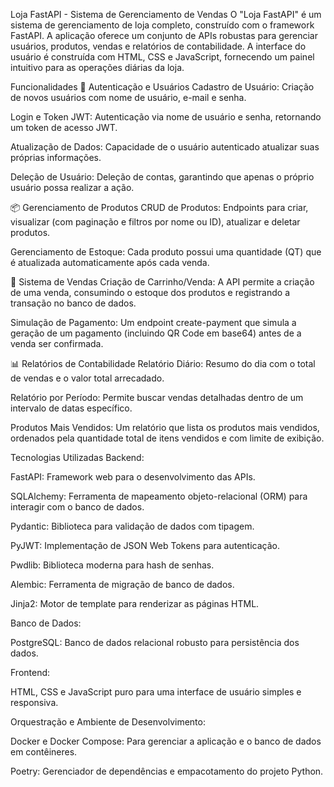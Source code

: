 Loja FastAPI - Sistema de Gerenciamento de Vendas
O "Loja FastAPI" é um sistema de gerenciamento de loja completo, construído com o framework FastAPI. A aplicação oferece um conjunto de APIs robustas para gerenciar usuários, produtos, vendas e relatórios de contabilidade. A interface do usuário é construída com HTML, CSS e JavaScript, fornecendo um painel intuitivo para as operações diárias da loja.

Funcionalidades
🔐 Autenticação e Usuários
Cadastro de Usuário: Criação de novos usuários com nome de usuário, e-mail e senha.

Login e Token JWT: Autenticação via nome de usuário e senha, retornando um token de acesso JWT.

Atualização de Dados: Capacidade de o usuário autenticado atualizar suas próprias informações.

Deleção de Usuário: Deleção de contas, garantindo que apenas o próprio usuário possa realizar a ação.

📦 Gerenciamento de Produtos
CRUD de Produtos: Endpoints para criar, visualizar (com paginação e filtros por nome ou ID), atualizar e deletar produtos.

Gerenciamento de Estoque: Cada produto possui uma quantidade (QT) que é atualizada automaticamente após cada venda.

🛒 Sistema de Vendas
Criação de Carrinho/Venda: A API permite a criação de uma venda, consumindo o estoque dos produtos e registrando a transação no banco de dados.

Simulação de Pagamento: Um endpoint create-payment que simula a geração de um pagamento (incluindo QR Code em base64) antes de a venda ser confirmada.

📊 Relatórios de Contabilidade
Relatório Diário: Resumo do dia com o total de vendas e o valor total arrecadado.

Relatório por Período: Permite buscar vendas detalhadas dentro de um intervalo de datas específico.

Produtos Mais Vendidos: Um relatório que lista os produtos mais vendidos, ordenados pela quantidade total de itens vendidos e com limite de exibição.

Tecnologias Utilizadas
Backend:

FastAPI: Framework web para o desenvolvimento das APIs.

SQLAlchemy: Ferramenta de mapeamento objeto-relacional (ORM) para interagir com o banco de dados.

Pydantic: Biblioteca para validação de dados com tipagem.

PyJWT: Implementação de JSON Web Tokens para autenticação.

Pwdlib: Biblioteca moderna para hash de senhas.

Alembic: Ferramenta de migração de banco de dados.

Jinja2: Motor de template para renderizar as páginas HTML.

Banco de Dados:

PostgreSQL: Banco de dados relacional robusto para persistência dos dados.

Frontend:

HTML, CSS e JavaScript puro para uma interface de usuário simples e responsiva.

Orquestração e Ambiente de Desenvolvimento:

Docker e Docker Compose: Para gerenciar a aplicação e o banco de dados em contêineres.

Poetry: Gerenciador de dependências e empacotamento do projeto Python.
